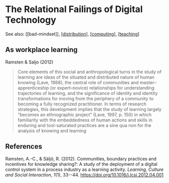 # The Relational Failings of Digital Technology

See also: [[bad-mindset]], [[distribution]], [[computing]], [[teaching]]

## As workplace learning

Ramsten & Saljo (2012)
> Core elements of this social and anthropological turns in the study of learning are ideas of the situated and distributed nature of human knowing (Lave, 1988), the central role of communities and master–apprenticeship (or expert–novice) relationships for understanding trajectories of learning, and the significance of identity and identity transformations for moving from the periphery of a community to becoming a fully recognized practitioner. In terms of research strategies, this development implies that the study of learning largely “becomes an ethnographic project” (Lave, 1997, p. 150) in which familiarity with the embeddedness of human actions and skills in enduring and tool-saturated practices are a sine qua non for the analysis of knowing and learning

## References

Ramsten, A.-C., & Säljö, R. (2012). Communities, boundary practices and incentives for knowledge sharing?: A study of the deployment of a digital control system in a process industry as a learning activity. *Learning, Culture and Social Interaction*, *1*(1), 33--44. <https://doi.org/10.1016/j.lcsi.2012.04.001>

[//begin]: # "Autogenerated link references for markdown compatibility"
[bad]: ../CASA/bad "BAD - Bricolage Affordances Distribution"
[distribution]: ../Distribution/distribution "Distribution"
[computing]: ../computing/computing "Computing"
[teaching]: ../Teaching/teaching "Teaching"
[//end]: # "Autogenerated link references"